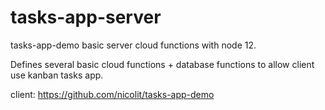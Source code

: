 # tasks-app-server

tasks-app-demo basic server cloud functions with node 12.

Defines several basic cloud functions + database functions to allow client use kanban tasks app.

client: https://github.com/nicolit/tasks-app-demo
